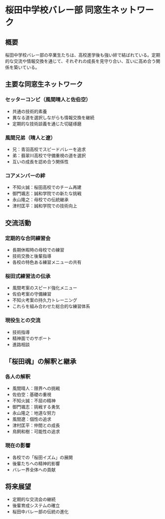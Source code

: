 # 桜田中学校バレー部 同窓生ネットワーク

## 概要
桜田中学校バレー部の卒業生たちは、高校進学後も強い絆で結ばれている。定期的な交流や情報交換を通じて、それぞれの成長を見守り合い、互いに高め合う関係を築いている。

## 主要な同窓生ネットワーク

### セッターコンビ（風間晴人と佐伯空）
- 共通の技術的素養
- 異なる道を選択しながらも情報交換を継続
- 定期的な技術談義を通じた切磋琢磨

### 風間兄弟（晴人と遼）
- 兄：青羽高校でスピードバレーを追求
- 弟：翡翠川高校で守備重視の道を選択
- 互いの成長を認め合う関係性

### コアメンバーの絆
- 不知火誠：桜田高校でのチーム再建
- 御門颯志：誠和学院での新たな挑戦
- 永山隆之：母校での伝統継承
- 津村匡平：誠和学院での技術向上

## 交流活動

### 定期的な合同練習会
- 長期休暇時の母校での練習
- 技術交換と後輩指導
- 各校の特色ある練習メニューの共有

### 桜田式練習法の伝承
- 風間考案のスピード強化メニュー
- 佐伯考案の守備練習
- 不知火考案の持久力トレーニング
- これらを組み合わせた総合的な練習体系

### 現役生との交流
- 技術指導
- 精神面でのサポート
- 進路相談

## 「桜田魂」の解釈と継承

### 各人の解釈
- 風間晴人：限界への挑戦
- 佐伯空：基礎の重視
- 不知火誠：不屈の精神
- 御門颯志：挑戦する勇気
- 永山隆之：地道な努力
- 風間遼：個性の追求
- 津村匡平：仲間との成長
- 鳥飼和樹：可能性の追求

### 現在の影響
- 各校での「桜田イズム」の展開
- 後輩たちへの精神的影響
- バレー界全体への貢献

## 将来展望
- 定期的な交流会の継続
- 後輩育成システムの確立
- 桜田中バレー部の伝統の進化